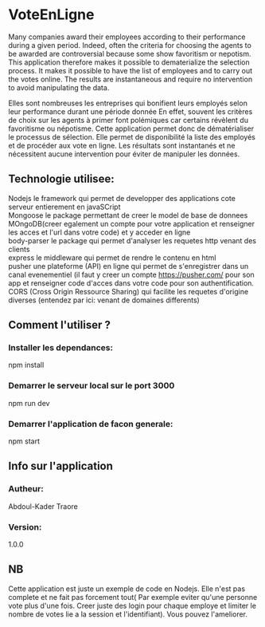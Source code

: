 # VoteEnLigne
Many companies award their employees according to their performance during a given period. Indeed, often the criteria for choosing the agents to be awarded are controversial because some show favoritism or nepotism. This application therefore makes it possible to dematerialize the selection process. It makes it possible to have the list of employees and to carry out the votes online. The results are instantaneous and require no intervention to avoid manipulating the data.    

Elles sont nombreuses les entreprises qui bonifient leurs employés selon leur performance durant une période donnée En effet, souvent les critères de choix sur les agents à primer font polémiques car certains révèlent du favoritisme ou népotisme. Cette application permet donc de dématérialiser le processus de sélection. Elle permet de disponibilité la liste des employés et de procéder aux vote en ligne. Les résultats sont instantanés et ne nécessitent aucune intervention pour éviter de manipuler les données. 
## Technologie utilisee:
 Nodejs  le framework qui permet de developper des applications cote serveur entierement en javaSCript                            
 Mongoose  le package permettant de creer le model de base de donnees MOngoDB(creer egalement un compte pour votre application et renseigner les acces et l'url dans votre code) et y acceder en ligne                                                                
body-parser le package qui permet d'analyser les requetes http venant des clients                                                           
express le middleware qui permet de rendre le contenu en html                                                                     
pusher une plateforme (API) en ligne qui permet de s'enregistrer dans un canal evenementiel (il faut y creer un compte https://pusher.com/ pour son app et renseigner code d'acces dans votre code pour son authentification.                                
CORS (Cross Origin Ressource Sharing) qui facilite les requetes d'origine diverses (entendez par ici: venant de domaines differents)
## Comment l'utiliser ?
### Installer les dependances:
npm install 

### Demarrer le serveur local sur le port 3000
npm run dev

### Demarrer l'application  de facon generale: 
npm start 

## Info sur l'application
### Autheur: 
Abdoul-Kader Traore
### Version: 
1.0.0
## NB 
Cette application est juste un exemple de code en Nodejs. Elle n'est pas complete et ne fait pas forcement tout( Par exemple eviter qu'une personne vote plus d'une fois. Creer juste des login pour chaque employe et limiter le nombre de votes lie a la session et l'identifiant). Vous pouvez l'ameliorer.


